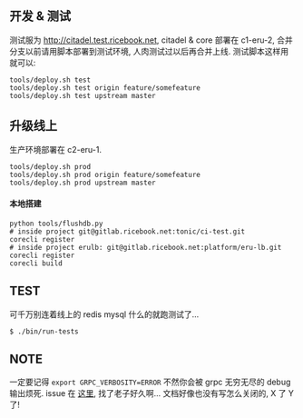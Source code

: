 ## 开发 & 测试

测试服为 http://citadel.test.ricebook.net, citadel & core 部署在 c1-eru-2, 合并分支以前请用脚本部署到测试环境, 人肉测试过以后再合并上线. 测试脚本这样用就可以:

```shell
tools/deploy.sh test
tools/deploy.sh test origin feature/somefeature
tools/deploy.sh test upstream master
```

## 升级线上

生产环境部署在 c2-eru-1.

```shell
tools/deploy.sh prod
tools/deploy.sh prod origin feature/somefeature
tools/deploy.sh prod upstream master
```

#### 本地搭建

```shell
python tools/flushdb.py
# inside project git@gitlab.ricebook.net:tonic/ci-test.git
corecli register
# inside project erulb: git@gitlab.ricebook.net:platform/eru-lb.git
corecli register
corecli build
```

## TEST

可千万别连着线上的 redis mysql 什么的就跑测试了...

```shell
$ ./bin/run-tests
```

## NOTE

一定要记得 `export GRPC_VERBOSITY=ERROR` 不然你会被 grpc 无穷无尽的 debug 输出烦死. issue 在 [这里](https://github.com/grpc/grpc/issues/6584), 找了老子好久啊... 文档好像也没有写怎么关闭的, X 了 Y 了!
